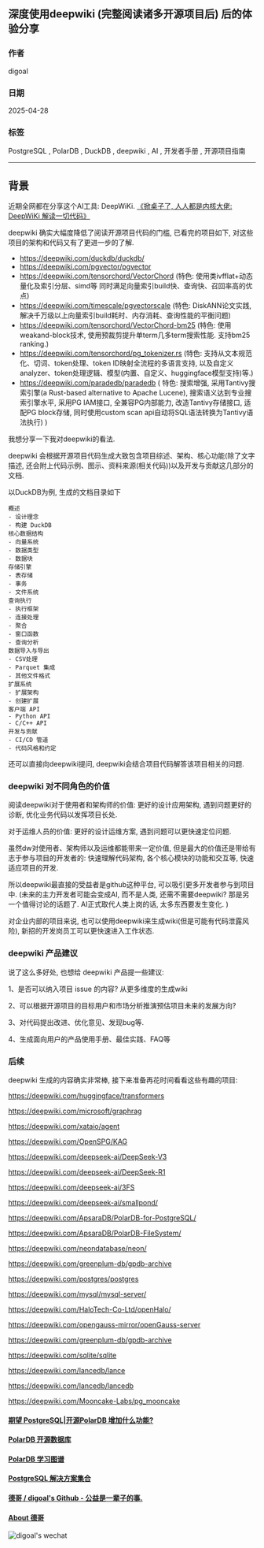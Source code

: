 ## 深度使用deepwiki (完整阅读诸多开源项目后) 后的体验分享  
                  
### 作者                  
digoal                  
                  
### 日期                  
2025-04-28                  
                  
### 标签                  
PostgreSQL , PolarDB , DuckDB , deepwiki , AI , 开发者手册 , 开源项目指南     
                  
----                  
                  
## 背景     
近期全网都在分享这个AI工具: DeepWiKi. [《掀桌子了, 人人都是内核大佬: DeepWiKi 解读一切代码》](../202504/20250427_03.md)  
   
deepwiki 确实大幅度降低了阅读开源项目代码的门槛, 已看完的项目如下, 对这些项目的架构和代码又有了更进一步的了解.   
- https://deepwiki.com/duckdb/duckdb/
- https://deepwiki.com/pgvector/pgvector
- https://deepwiki.com/tensorchord/VectorChord  (特色: 使用类ivfflat+动态量化及索引分层、simd等 同时满足向量索引build快、查询快、召回率高的优点)
- https://deepwiki.com/timescale/pgvectorscale  (特色: DiskANN论文实践, 解决千万级以上向量索引build耗时、内存消耗、查询性能的平衡问题)
- https://deepwiki.com/tensorchord/VectorChord-bm25  (特色: 使用weakand-block技术, 使用预裁剪提升单term几多term搜索性能. 支持bm25 ranking.)
- https://deepwiki.com/tensorchord/pg_tokenizer.rs  (特色: 支持从文本规范化、切词、token处理、token ID映射全流程的多语言支持, 以及自定义analyzer、token处理逻辑、模型(内置、自定义、huggingface模型支持)等.)
- https://deepwiki.com/paradedb/paradedb  ( 特色: 搜索增强, 采用Tantivy搜索引擎(a Rust-based alternative to Apache Lucene), 搜索语义达到专业搜索引擎水平, 采用PG IAM接口, 全兼容PG内部能力, 改造Tantivy存储接口, 适配PG block存储, 同时使用custom scan api自动将SQL语法转换为Tantivy语法执行) )  
  
我想分享一下我对deepwiki的看法.  
  
deepwiki 会根据开源项目代码生成大致包含项目综述、架构、核心功能(除了文字描述, 还会附上代码示例、图示、资料来源(相关代码))以及开发与贡献这几部分的文档.     
  
以DuckDB为例, 生成的文档目录如下  
```  
概述  
- 设计理念  
- 构建 DuckDB  
核心数据结构  
- 向量系统  
- 数据类型  
- 数据块  
存储引擎  
- 表存储  
- 事务  
- 文件系统  
查询执行  
- 执行框架  
- 连接处理  
- 聚合  
- 窗口函数  
- 查询分析  
数据导入与导出  
- CSV处理  
- Parquet 集成  
- 其他文件格式  
扩展系统  
- 扩展架构  
- 创建扩展  
客户端 API  
- Python API  
- C/C++ API  
开发与贡献  
- CI/CD 管道  
- 代码风格和约定  
```  
  
还可以直接向deepwiki提问, deepwiki会结合项目代码解答该项目相关的问题.  
  
### deepwiki 对不同角色的价值  
阅读deepwiki对于使用者和架构师的价值: 更好的设计应用架构, 遇到问题更好的诊断, 优化业务代码以发挥项目长处.   
  
对于运维人员的价值: 更好的设计运维方案, 遇到问题可以更快速定位问题.   
  
虽然dw对使用者、架构师以及运维都能带来一定价值, 但是最大的价值还是带给有志于参与项目的开发者的: 快速理解代码架构, 各个核心模块的功能和交互等, 快速适应项目的开发.   
  
所以deepwiki最直接的受益者是github这种平台, 可以吸引更多开发者参与到项目中. (未来的主力开发者可能会变成AI, 而不是人类, 还需不需要deepwiki? 那是另一个值得讨论的话题了. AI正式取代人类上岗的话, 太多东西要发生变化. )    
  
对企业内部的项目来说, 也可以使用deepwiki来生成wiki(但是可能有代码泄露风险), 新招的开发岗员工可以更快速进入工作状态.  
  
### deepwiki 产品建议  
说了这么多好处, 也想给 deepwiki 产品提一些建议:  
  
1、是否可以纳入项目 issue 的内容? 从更多维度的生成wiki  
  
2、可以根据开源项目的目标用户和市场分析推演预估项目未来的发展方向?  
  
3、对代码提出改进、优化意见、发现bug等.  
  
4、生成面向用户的产品使用手册、最佳实践、FAQ等  
  
### 后续  
deepwiki 生成的内容确实非常棒, 接下来准备再花时间看看这些有趣的项目:   
  
https://deepwiki.com/huggingface/transformers  
  
https://deepwiki.com/microsoft/graphrag  
  
https://deepwiki.com/xataio/agent  
  
https://deepwiki.com/OpenSPG/KAG  
  
https://deepwiki.com/deepseek-ai/DeepSeek-V3  
  
https://deepwiki.com/deepseek-ai/DeepSeek-R1  
  
https://deepwiki.com/deepseek-ai/3FS  
  
https://deepwiki.com/deepseek-ai/smallpond/  
  
https://deepwiki.com/ApsaraDB/PolarDB-for-PostgreSQL/  
  
https://deepwiki.com/ApsaraDB/PolarDB-FileSystem/  
  
https://deepwiki.com/neondatabase/neon/  

https://deepwiki.com/greenplum-db/gpdb-archive  
  
https://deepwiki.com/postgres/postgres  
  
https://deepwiki.com/mysql/mysql-server/  
  
https://deepwiki.com/HaloTech-Co-Ltd/openHalo/  
  
https://deepwiki.com/opengauss-mirror/openGauss-server
    
https://deepwiki.com/greenplum-db/gpdb-archive  
  
https://deepwiki.com/sqlite/sqlite   

https://deepwiki.com/lancedb/lance

https://deepwiki.com/lancedb/lancedb
  
https://deepwiki.com/Mooncake-Labs/pg_mooncake   
  
  
#### [期望 PostgreSQL|开源PolarDB 增加什么功能?](https://github.com/digoal/blog/issues/76 "269ac3d1c492e938c0191101c7238216")
  
  
#### [PolarDB 开源数据库](https://openpolardb.com/home "57258f76c37864c6e6d23383d05714ea")
  
  
#### [PolarDB 学习图谱](https://www.aliyun.com/database/openpolardb/activity "8642f60e04ed0c814bf9cb9677976bd4")
  
  
#### [PostgreSQL 解决方案集合](../201706/20170601_02.md "40cff096e9ed7122c512b35d8561d9c8")
  
  
#### [德哥 / digoal's Github - 公益是一辈子的事.](https://github.com/digoal/blog/blob/master/README.md "22709685feb7cab07d30f30387f0a9ae")
  
  
#### [About 德哥](https://github.com/digoal/blog/blob/master/me/readme.md "a37735981e7704886ffd590565582dd0")
  
  
![digoal's wechat](../pic/digoal_weixin.jpg "f7ad92eeba24523fd47a6e1a0e691b59")
  
